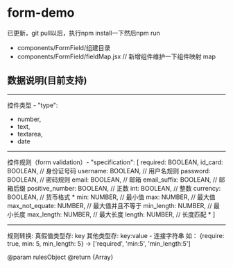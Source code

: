 # form-demo

已更新，git pull以后，执行npm install一下然后npm run

- components/FormField/组建目录
- components/FormField/fieldMap.jsx  // 新增组件维护一下组件映射 map


## 数据说明(目前支持)

------------------------------------------------
控件类型 - "type":
 *  number,
 *  text,
 *  textarea,
 *  date

------------------------------------------------
控件规则（form validation）- "specification":
[
   required: BOOLEAN,
   id_card: BOOLEAN,         // 身份证号码
   username: BOOLEAN,        // 用户名规则
   password: BOOLEAN,        // 密码规则
   email: BOOLEAN,           // 邮箱
   email_suffix: BOOLEAN,    // 邮箱后缀
   positive_number: BOOLEAN, // 正数
   int: BOOLEAN,             // 整数
   currency: BOOLEAN,        // 货币格式
 *
   min: NUMBER,              // 最小值
   max: NUMBER,              // 最大值
   max_not_equate: NUMBER,   // 最大值并且不等于
   min_length: NUMBER,       // 最小长度
   max_length: NUMBER,       // 最大长度
   length: NUMBER,           // 长度匹配
 *
]

------------------------------------------------
规则转换:
   真假值类型存: key
   其他类型存: key:value - 连接字符串
   如： {require: true, min: 5, min_length: 5} -> ['required', 'min:5', 'min_length:5']

@param rulesObject
@return {Array}
